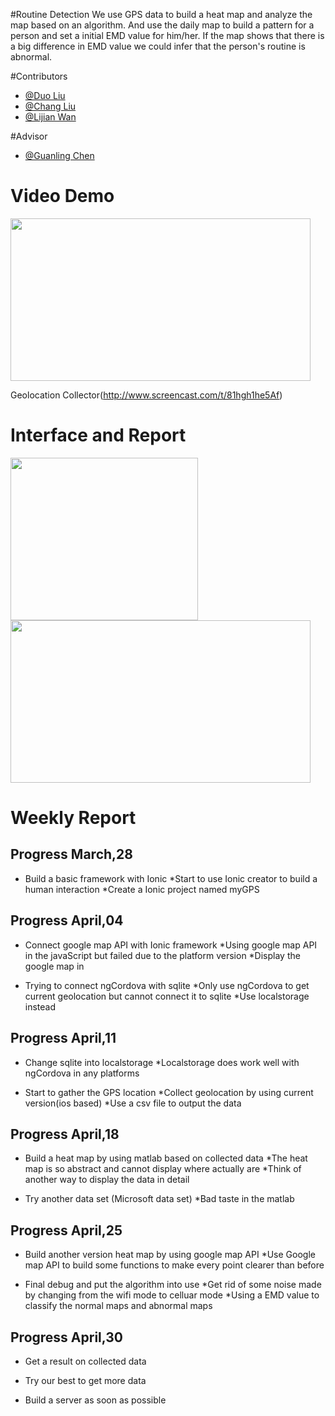 #Routine Detection
We use GPS data to build a heat map and analyze the map based on an algorithm. 
And use the daily map to build a pattern for a person and set a initial EMD value for him/her.
If the map shows that there is a big difference in EMD value we could infer that the person's routine is abnormal.

#Contributors
* [@Duo Liu](https://github.com/DuoL)
* [@Chang Liu](https://github.com/deercoder)
* [@Lijian Wan](https://github.com/LijianWan)

#Advisor
* [@Guanling Chen](https://github.com/gchenhub)

# Video Demo
<img src="https://github.com/uml-ubicomp-2016-spring/ubicomp16-GPSCollector/blob/master/ScreenShot/Get%20GPS.png?raw=true" width="480" height="260">

Geolocation Collector(http://www.screencast.com/t/81hgh1he5Af)

# Interface and Report
<img src="https://github.com/uml-ubicomp-2016-spring/ubicomp16-GPSCollector/blob/master/ScreenShot/Interface.png?raw=true" width="300" height="260">
<img src="https://github.com/uml-ubicomp-2016-spring/ubicomp16-GPSCollector/blob/master/ScreenShot/heatmap.png" width="480" height="260">

# Weekly Report
## Progress   March,28

* Build a basic framework with Ionic
  *Start to use Ionic creator to build a human interaction
  *Create a Ionic project named myGPS

## Progress   April,04

* Connect google map API with Ionic framework
  *Using google map API in the javaScript but failed due to the platform version
  *Display the google map in <div>
    
* Trying to connect ngCordova with sqlite
  *Only use ngCordova to get current geolocation but cannot connect it to sqlite
  *Use localstorage instead

## Progress   April,11

* Change sqlite into localstorage
  *Localstorage does work well with ngCordova in any platforms
  
* Start to gather the GPS location
  *Collect geolocation by using current version(ios based)
  *Use a csv file to output the data
  
## Progress   April,18

* Build a heat map by using matlab based on collected data
  *The heat map is so abstract and cannot display where actually are
  *Think of another way to display the data in detail
  
* Try another data set (Microsoft data set)
  *Bad taste in the matlab


## Progress   April,25

* Build another version heat map by using google map API
  *Use Google map API to build some functions to make every point clearer than before

* Final debug and put the algorithm into use
  *Get rid of some noise made by changing from the wifi mode to celluar mode
  *Using a EMD value to classify the normal maps and abnormal maps
  
## Progress   April,30

* Get a result on collected data
  
* Try our best to get more data

* Build a server as soon as possible